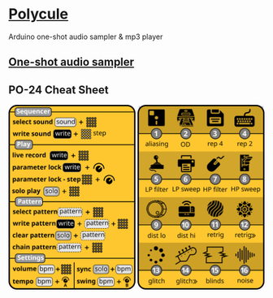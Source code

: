 # [Polycule](https://kbsezginel.github.io/polycule)
Arduino one-shot audio sampler &amp; mp3 player

## [One-shot audio sampler](https://kbsezginel.github.io/polycule/one-shot)

## PO-24 Cheat Sheet
<img src="assets/img/PO-24-cheat-sheet.svg">

